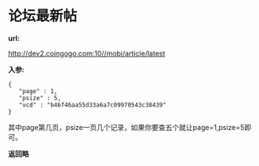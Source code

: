 # 论坛最新帖 #


**url:**

http://dev2.coingogo.com:10//mobi/article/latest

**入参:**

	{
	   "page" : 1,
	   "psize" : 5,
	   "vcd" : "b46f46aa55d33a6a7c09970543c38439"    
	}

其中page第几页，psize一页几个记录，如果你要查五个就让page=1,psize=5即可。

**返回略**
